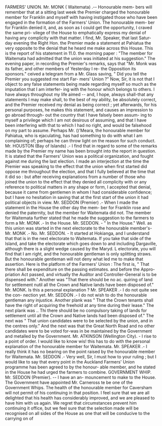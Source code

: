 FARMERS' UNION. Mr. MONK ( Waitemata) .-- Honourable mem- bers will remember that at a sitting last week the Premier charged the honourable member for Franklin and myself with having instigated those who have been engaged in the formation of the Farmers' Union. The honourable mem- ber for Franklin denied it, and, as soon as I could get the opportunity, I craved the same pri- vilege of the House to emphatically express my denial of having any complicity with that matter. I find, Mr. Speaker, that last Satur- day evening the Right Hon. the Premier made a statement at Pahiatua the very opposite to the denial that he heard me make across this House. This is the report of his statement in 11.0. the morning paper : "The member for Waitemata had admitted that the union was initiated at his suggestion." The evening paper, in recording the Premier's remarks, says that "Mr. Monk was its father, and other members of Yesterday I re- the Opposition its sponsors." ceived a telegram from a Mr. Glass saving, " Did you tell the Premier you suggested me start Far- mers' Union ?" Now, Sir, it is not that I object to any false statements being made regarding myself so much as the imputation that I am interfer- ing with the honour which belongs to others. I have always throughout my life aimed -- and, I hope, always shall-that any statements I may make shall, to the best of my ability, be absolutely correct, and the Premier received my denial as being correct ; yet afterwards, for his personal purposes, he makes this statement, and causes an impression to go abroad through- out the country that I have falsely been assum- ing to myself a privilege which I am not desirous of assuming, and that I have been interfering with that to which I had no right, and would be falsehood on my part to assume. Perhaps Mr. ()'Meara, the honourable member for Pahiatua, who is ejaculating, has had something to do with what I am complaining of; perhaps he can throw light on the reason for such conduct. Mr. HOUSTON (Bay of Islands) .- I find that in regard to some of the remarks made by the Premier my name has been brought into the report in question. It is stated that the Farmers' Union was a political organization, and fought against me during the last election. I made an interjection at the time the Premier was speaking to the effect that the union when first started did oppose me throughout the election, and that I fully believed at the time that it did so : but after receiving explanations from a number of those who joined the union to the effect that they denied all complicity with or any reference to political matters in any shape or form, I accepted that denial, because it came from gentlemen in whom I had considerable confidence; but I have no hesitation in saving that at the first start of the union it had political objects in view. Mr. SEDDON (Premier) .- When I made the statement in the House the other day the mem- ber for Franklin rose and denied the paternity, but the member for Waitemata did not. The member for Waitemata further stated that he made the suggestion to the farmers to form a Mr. MONK .- In the House. Mr. SEDDON. - " In the House." Well. as this union was started in the next electorate to the honourable member's- Mr. MONK .- No. Mr. SEDDON. - It started at Hokianga, and I understand that that is in the next electorate to Waitemata. If you take that side of the Island, and take the electorate which goes down to and including Dargaville, although there is a slight wedge caused by the Maryd. L electorate, you will find that I am right, and the honourable gentleman is only splitting straws. But the honourable gentleman will not deny what led me to make that assertion. Here is the platform of the Farmers' Union : The first is, " That there shall be expenditure on the passing estimates. and before the Appro- priation Act passed, and virtually the Auditor and Controller-General is to be dispensed with." Another was "That there should be no ac. quiring of land for settlement nutil all the Crown and Native lands have been disposed of." Mr. MONK. Is this a personal explanation ? Mr. SPEAKER .- I do not quite see the con- nection yet. Mr. SEDDON .- I do not wish to do the honourable gentleman any injustice. Another plank was " That the Crown tenants shall have the right of acquiring the freehold at any time during their lease." The next plank was .. Thi there should be no compulsory taking of lands for settlement until all the Crown and Native lands had been disposed of." The next was " That union candidates were to be selected by the union, and in the centres only." And the next was that the Great North Road and no other candidates were to be voted for-was in be maintained by the Government and metalled by the Government. Mr. ATKINSON (Wellington City). - I rise to a point of order. I would like to know wis! this has to do with the personal explanation of the honourable member for Waitemata. Mr. SPEAKER .- I really think it has no bearing on the point raised by the honourable member for Waitemata. Mr. SEDDON .- Very well, Sir, I must how to your ruling ; but I would like to say that every point in the Auckland Farmers' Union programme has been agreed to by the honour- able member, and he stated in the House he had urged the farmers to combine. GOVERNMENT WHIP. Mr. SEDDON (Premier). -- I have an an- mouncement to make to the House. The Government have appointed Mr. Carneross te be one of the Government Whips. The health of the honourable member for Caversham will not permit of his continuing in that position. I feel sure that we are all delighted that his health has considerably improved, and we are pleased to have him with us again. We regret that circumstances prevent him continuing it office, but we feel sure that the selection made will be recognised on all sides of the House as one that will be conducive to the carrying on of 